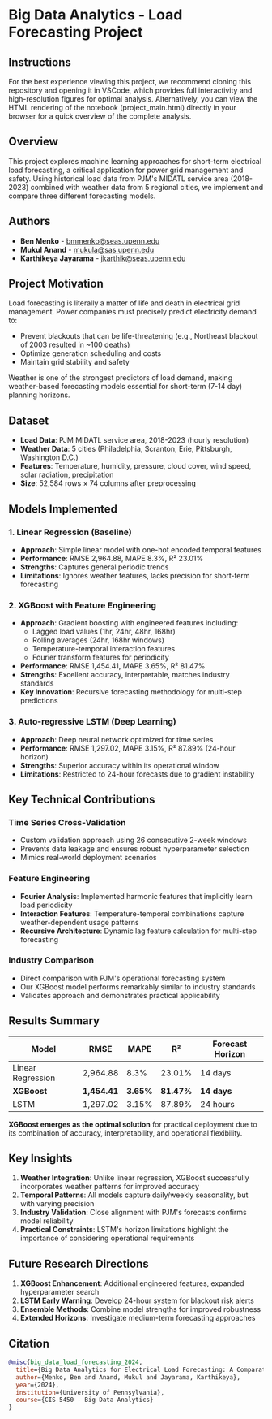 # Big Data Analytics - Load Forecasting Project

## Instructions
For the best experience viewing this project, we recommend cloning this repository and opening it in VSCode, which provides full interactivity and high-resolution figures for optimal analysis.
Alternatively, you can view the HTML rendering of the notebook (project_main.html) directly in your browser for a quick overview of the complete analysis.


## Overview

This project explores machine learning approaches for short-term electrical load forecasting, a critical application for power grid management and safety. Using historical load data from PJM's MIDATL service area (2018-2023) combined with weather data from 5 regional cities, we implement and compare three different forecasting models.

## Authors

- **Ben Menko** - bmmenko@seas.upenn.edu
- **Mukul Anand** - mukula@sas.upenn.edu  
- **Karthikeya Jayarama** - jkarthik@seas.upenn.edu


## Project Motivation

Load forecasting is literally a matter of life and death in electrical grid management. Power companies must precisely predict electricity demand to:
- Prevent blackouts that can be life-threatening (e.g., Northeast blackout of 2003 resulted in ~100 deaths)
- Optimize generation scheduling and costs
- Maintain grid stability and safety

Weather is one of the strongest predictors of load demand, making weather-based forecasting models essential for short-term (7-14 day) planning horizons.

## Dataset

- **Load Data**: PJM MIDATL service area, 2018-2023 (hourly resolution)
- **Weather Data**: 5 cities (Philadelphia, Scranton, Erie, Pittsburgh, Washington D.C.)
- **Features**: Temperature, humidity, pressure, cloud cover, wind speed, solar radiation, precipitation
- **Size**: 52,584 rows × 74 columns after preprocessing

## Models Implemented

### 1. Linear Regression (Baseline)
- **Approach**: Simple linear model with one-hot encoded temporal features
- **Performance**: RMSE 2,964.88, MAPE 8.3%, R² 23.01%
- **Strengths**: Captures general periodic trends
- **Limitations**: Ignores weather features, lacks precision for short-term forecasting

### 2. XGBoost with Feature Engineering
- **Approach**: Gradient boosting with engineered features including:
  - Lagged load values (1hr, 24hr, 48hr, 168hr)
  - Rolling averages (24hr, 168hr windows)
  - Temperature-temporal interaction features
  - Fourier transform features for periodicity
- **Performance**: RMSE 1,454.41, MAPE 3.65%, R² 81.47%
- **Strengths**: Excellent accuracy, interpretable, matches industry standards
- **Key Innovation**: Recursive forecasting methodology for multi-step predictions

### 3. Auto-regressive LSTM (Deep Learning)
- **Approach**: Deep neural network optimized for time series
- **Performance**: RMSE 1,297.02, MAPE 3.15%, R² 87.89% (24-hour horizon)
- **Strengths**: Superior accuracy within its operational window
- **Limitations**: Restricted to 24-hour forecasts due to gradient instability

## Key Technical Contributions

### Time Series Cross-Validation
- Custom validation approach using 26 consecutive 2-week windows
- Prevents data leakage and ensures robust hyperparameter selection
- Mimics real-world deployment scenarios

### Feature Engineering
- **Fourier Analysis**: Implemented harmonic features that implicitly learn load periodicity
- **Interaction Features**: Temperature-temporal combinations capture weather-dependent usage patterns
- **Recursive Architecture**: Dynamic lag feature calculation for multi-step forecasting

### Industry Comparison
- Direct comparison with PJM's operational forecasting system
- Our XGBoost model performs remarkably similar to industry standards
- Validates approach and demonstrates practical applicability

## Results Summary

| Model | RMSE | MAPE | R² | Forecast Horizon |
|-------|------|------|----|----|
| Linear Regression | 2,964.88 | 8.3% | 23.01% | 14 days |
| **XGBoost** | **1,454.41** | **3.65%** | **81.47%** | **14 days** |
| LSTM | 1,297.02 | 3.15% | 87.89% | 24 hours |

**XGBoost emerges as the optimal solution** for practical deployment due to its combination of accuracy, interpretability, and operational flexibility.

## Key Insights

1. **Weather Integration**: Unlike linear regression, XGBoost successfully incorporates weather patterns for improved accuracy
2. **Temporal Patterns**: All models capture daily/weekly seasonality, but with varying precision
3. **Industry Validation**: Close alignment with PJM's forecasts confirms model reliability
4. **Practical Constraints**: LSTM's horizon limitations highlight the importance of considering operational requirements

## Future Research Directions

1. **XGBoost Enhancement**: Additional engineered features, expanded hyperparameter search
2. **LSTM Early Warning**: Develop 24-hour system for blackout risk alerts
3. **Ensemble Methods**: Combine model strengths for improved robustness
4. **Extended Horizons**: Investigate medium-term forecasting approaches



## Citation

```bibtex
@misc{big_data_load_forecasting_2024,
  title={Big Data Analytics for Electrical Load Forecasting: A Comparative Study},
  author={Menko, Ben and Anand, Mukul and Jayarama, Karthikeya},
  year={2024},
  institution={University of Pennsylvania},
  course={CIS 5450 - Big Data Analytics}
}
```
